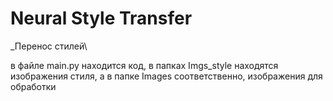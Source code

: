 # Neural Style Transfer
_Перенос стилей\

в файле main.py находится код, в папках Imgs_style 
находятся изображения стиля, а в папке Images соответственно, изображения для обработки  



